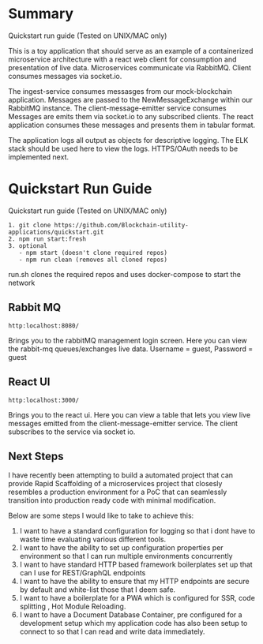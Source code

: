 # Summary
Quickstart run guide (Tested on UNIX/MAC only)

This is a toy application that should serve as an example of a containerized microservice architecture with a react web client for consumption and presentation of live data. Microservices communicate via RabbitMQ. Client consumes messages via socket.io.

The ingest-service consumes messasges from our mock-blockchain application. Messages are passed to the NewMessageExchange within our RabbitMQ instance. The client-message-emitter service consumes Messages are emits them via socket.io to any subscribed clients. The react application consumes these messages and presents them in tabular format. 

The application logs all output as objects for descriptive logging. The ELK stack should be used here to view the logs. 
HTTPS/OAuth needs to be implemented next. 

# Quickstart Run Guide
Quickstart run guide (Tested on UNIX/MAC only)

```
1. git clone https://github.com/Blockchain-utility-applications/quickstart.git
2. npm run start:fresh
3. optional
   - npm start (doesn't clone required repos)
   - npm run clean (removes all cloned repos)
```

run.sh clones the required repos and uses docker-compose to start the network   

## Rabbit MQ
```
http:localhost:8080/
```
Brings you to the rabbitMQ management login screen. Here you can view the rabbit-mq queues/exchanges live data. Username = guest, Password = guest

## React UI 
```
http:localhost:3000/
```
Brings you to the react ui. Here you can view a table that lets you view live messages emitted from the client-message-emitter service. The client subscribes to the service via socket io.

## Next Steps 
I have recently been attempting to build a automated project that can provide Rapid Scaffolding of a microservices project that closesly resembles a production environment for a PoC that can seamlessly transition into production ready code with minimal modification. 

Below are some steps I would like to take to achieve this:

1. I want to have a standard configuration for logging so that i dont have to waste time evaluating various different tools.
2. I want to have the ability to set up configuration properties per environment so that I can run multiple environments concurrently
3. I want to have standard HTTP based framework boilerplates set up that can I use for REST/GraphQL endpoints
4. I want to have the ability to ensure that my HTTP endpoints are secure by default and white-list those that I deem safe. 
5. I want to have a boilerplate for a PWA which is configured for SSR, code splitting , Hot Module Reloading.
6. I want to have a Document Database Container, pre configured for a development setup which my application code has also been setup to connect to so that I can read and write data immediately. 
